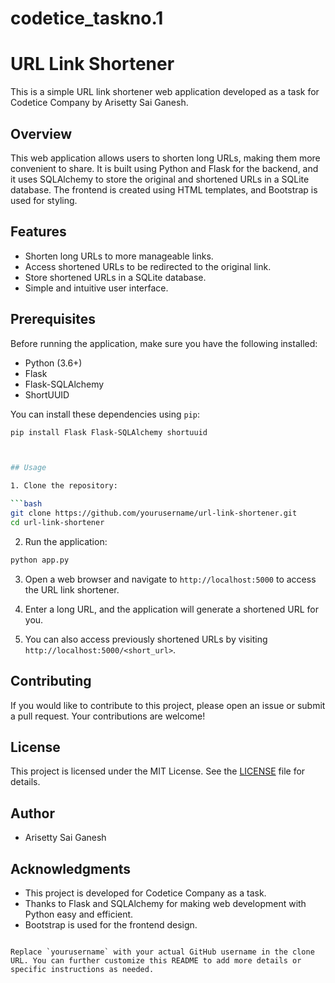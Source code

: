 # codetice_taskno.1
# URL Link Shortener

This is a simple URL link shortener web application developed as a task for Codetice Company by Arisetty Sai Ganesh.

## Overview

This web application allows users to shorten long URLs, making them more convenient to share. It is built using Python and Flask for the backend, and it uses SQLAlchemy to store the original and shortened URLs in a SQLite database. The frontend is created using HTML templates, and Bootstrap is used for styling.

## Features

- Shorten long URLs to more manageable links.
- Access shortened URLs to be redirected to the original link.
- Store shortened URLs in a SQLite database.
- Simple and intuitive user interface.

## Prerequisites

Before running the application, make sure you have the following installed:

- Python (3.6+)
- Flask
- Flask-SQLAlchemy
- ShortUUID

You can install these dependencies using `pip`:

```bash
pip install Flask Flask-SQLAlchemy shortuuid



## Usage

1. Clone the repository:

```bash
git clone https://github.com/yourusername/url-link-shortener.git
cd url-link-shortener
```

2. Run the application:

```bash
python app.py
```

3. Open a web browser and navigate to `http://localhost:5000` to access the URL link shortener.

4. Enter a long URL, and the application will generate a shortened URL for you.

5. You can also access previously shortened URLs by visiting `http://localhost:5000/<short_url>`.

## Contributing

If you would like to contribute to this project, please open an issue or submit a pull request. Your contributions are welcome!

## License

This project is licensed under the MIT License. See the [LICENSE](LICENSE) file for details.

## Author

- Arisetty Sai Ganesh

## Acknowledgments

- This project is developed for Codetice Company as a task.
- Thanks to Flask and SQLAlchemy for making web development with Python easy and efficient.
- Bootstrap is used for the frontend design.
```

Replace `yourusername` with your actual GitHub username in the clone URL. You can further customize this README to add more details or specific instructions as needed.
